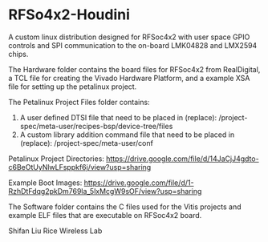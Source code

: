 # RFSo4x2-Houdini
A custom linux distribution designed for RFSoc4x2 with user space GPIO controls and SPI communication to the on-board LMK04828 and LMX2594 chips.

The Hardware folder contains the board files for RFSoc4x2 from RealDigital, a TCL file for creating the Vivado Hardware Platform, and a example XSA file for setting up the petalinux project.

The Petalinux Project Files folder contains:
1. A user defined DTSI file that need to be placed in (replace): <project-root-dir>/project-spec/meta-user/recipes-bsp/device-tree/files
2. A custom library addition command file that need to be placed in (replace): <project-root-dir>/project-spec/meta-user/conf

Petalinux Project Directories: https://drive.google.com/file/d/14JaCjJ4gdto-c6BeOtUyNlwLFsppkf6j/view?usp=sharing

Example Boot Images: https://drive.google.com/file/d/1-RzhDtFdqg2pkDm769la_5lxMcgW9sOF/view?usp=sharing

The Software folder contains the C files used for the Vitis projects and example ELF files that are executable on RFSoc4x2 board. 


Shifan Liu
Rice Wireless Lab
